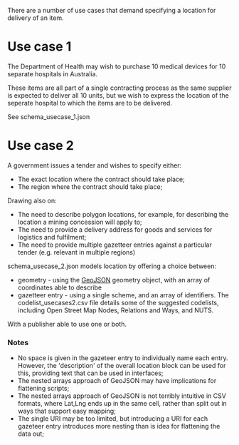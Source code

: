 There are a number of use cases that demand specifying a location for delivery of an item.

Use case 1
==========

The Department of Health may wish to purchase 10 medical devices for 10 separate hospitals in Australia.

These items are all part of a single contracting process as the same supplier is expected to deliver all 10 units, but 
we wish to express the location of the seperate hospital to which the items are to be delivered.

See schema_usecase_1.json


Use case 2
==========

A government issues a tender and wishes to specify either:

* The exact location where the contract should take place;
* The region where the contract should take place;

Drawing also on:

* The need to describe polygon locations, for example, for describing the location a mining concession will apply to;
* The need to provide a delivery address for goods and services for logistics and fulfilment; 
* The need to provide multiple gazetteer entries against a particular tender (e.g. relevant in multiple regions)

schema_usecase_2.json models location by offering a choice between:

* geometry - using the [GeoJSON](http://geojson.org/) geometry object, with an array of coordinates able to describe 
* gazetteer entry - using a single scheme, and an array of identifiers. The codelist_usecases2.csv file details some of the suggested codelists, including Open Street Map Nodes, Relations and Ways, and NUTS. 

With a publisher able to use one or both.

### Notes

* No space is given in the gazeteer entry to individually name each entry. However, the 'description' of the overall location block can be used for this, providing text that can be used in interfaces;
* The nested arrays approach of GeoJSON may have implications for flattening scripts;
* The nested arrays approach of GeoJSON is not terribly intuitive in CSV formats, where Lat,Lng ends up in the same cell, rather than split out in ways that support easy mapping;
* The single URI may be too limited, but introducing a URI for each gazeteer entry introduces more nesting than is idea for flattening the data out; 
